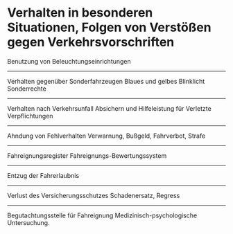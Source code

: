 # Verhalten in besonderen Situationen, Folgen von Verstößen gegen Verkehrsvorschriften

Benutzung von Beleuchtungseinrichtungen

---

Verhalten gegenüber Sonderfahrzeugen
Blaues und gelbes Blinklicht
Sonderrechte

---

Verhalten nach Verkehrsunfall
Absichern und Hilfeleistung für Verletzte
Verpflichtungen

---

Ahndung von Fehlverhalten
Verwarnung, Bußgeld, Fahrverbot, Strafe

---

Fahreignungsregister
Fahreignungs-Bewertungssystem

---

Entzug der Fahrerlaubnis

---

Verlust des Versicherungsschutzes
Schadenersatz, Regress

---

Begutachtungsstelle für Fahreignung
Medizinisch-psychologische Untersuchung.